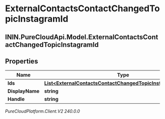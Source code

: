 # ExternalContactsContactChangedTopicInstagramId

## ININ.PureCloudApi.Model.ExternalContactsContactChangedTopicInstagramId

## Properties

|Name | Type | Description | Notes|
|------------ | ------------- | ------------- | -------------|
| **Ids** | [**List&lt;ExternalContactsContactChangedTopicInstagramScopedId&gt;**](ExternalContactsContactChangedTopicInstagramScopedId) |  | [optional] |
| **DisplayName** | **string** |  | [optional] |
| **Handle** | **string** |  | [optional] |



_PureCloudPlatform.Client.V2 240.0.0_
